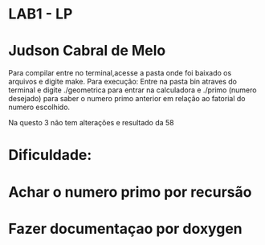 # LAB1 - LP
# Judson Cabral de Melo
Para compilar entre no terminal,acesse a pasta onde foi baixado os arquivos e digite make.
Para execução:
Entre na pasta bin atraves do terminal e digite ./geometrica para entrar na calculadora e ./primo (numero desejado) para saber 
o numero primo anterior em relação ao fatorial do numero escolhido.


Na questo 3 não tem alterações e resultado da 58
# Dificuldade:
# Achar o numero primo por recursão
# Fazer documentaçao por doxygen

